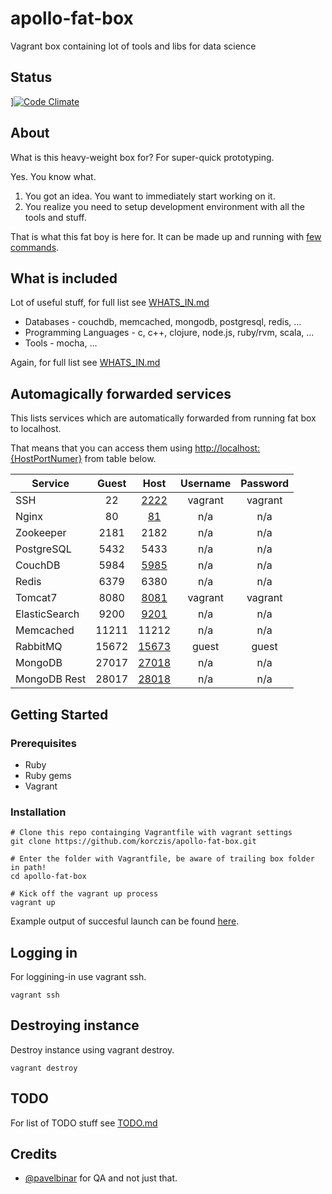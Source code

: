 # apollo-fat-box

Vagrant box containing lot of tools and libs for data science

## Status

][![Code Climate](https://codeclimate.com/github/korczis/apollo-fat-box.png)](https://codeclimate.com/github/korczis/apollo-fat-box)

## About

What is this heavy-weight box for? For super-quick prototyping. 

Yes. You know what.

1. You got an idea. You want to immediately start working on it. 
2. You realize you need to setup development environment with all the tools and stuff.

That is what this fat boy is here for.
It can be made up and running with [few commands](https://github.com/korczis/apollo-fat-box#getting-started).

## What is included

Lot of useful stuff, for full list see [WHATS_IN.md](https://github.com/korczis/apollo-fat-box/blob/master/WHATS_IN.md)

- Databases - couchdb, memcached, mongodb, postgresql, redis, ...
- Programming Languages - c, c++, clojure, node.js, ruby/rvm, scala, ...
- Tools - mocha, ...

Again, for full list see [WHATS_IN.md](https://github.com/korczis/apollo-fat-box/blob/master/WHATS_IN.md)

## Automagically forwarded services

This lists services which are automatically forwarded from running fat box to localhost.

That means that you can access them using [http://localhost:{HostPortNumer}](http://localhost:{HostPortNumer}) from table below.

| Service       | Guest  | Host                            | Username | Password |
| --------------|:------:|:-------------------------------:|:--------:|:--------:|
| SSH           | 22     | [2222](ssh://localhost:2222)    | vagrant  | vagrant  |
| Nginx         | 80     | [81](http://localhost:81)       | n/a      | n/a      |
| Zookeeper     | 2181   | 2182                            | n/a      | n/a      |
| PostgreSQL    | 5432   | 5433                            | n/a      | n/a      |
| CouchDB       | 5984   | [5985](http://localhost:5985)   | n/a      | n/a      |
| Redis         | 6379   | 6380                            | n/a      | n/a      |
| Tomcat7       | 8080   | [8081](http://localhost:8081)   | vagrant  | vagrant  |
| ElasticSearch | 9200   | [9201](http://localhost:9201)   | n/a      | n/a      |
| Memcached     | 11211  | 11212                           | n/a      | n/a      |
| RabbitMQ      | 15672  | [15673](http://localhost:15673) | guest    | guest    |
| MongoDB       | 27017  | [27018](http://localhost:27018) | n/a      | n/a      |
| MongoDB Rest  | 28017  | [28018](http://localhost:28018) | n/a      | n/a      |

## Getting Started

### Prerequisites

- Ruby
- Ruby gems
- Vagrant

### Installation

```
# Clone this repo containging Vagrantfile with vagrant settings
git clone https://github.com/korczis/apollo-fat-box.git

# Enter the folder with Vagrantfile, be aware of trailing box folder in path!
cd apollo-fat-box

# Kick off the vagrant up process
vagrant up
```

Example output of succesful launch can be found [here](https://gist.github.com/korczis/4789d566361b095f2e73).

## Logging in

For loggining-in use vagrant ssh.

```
vagrant ssh
```

## Destroying instance 

Destroy instance using vagrant destroy.

```
vagrant destroy
```

## TODO

For list of TODO stuff see [TODO.md](https://github.com/korczis/apollo-fat-box/blob/master/TODO.md)

## Credits

- [@pavelbinar](https://github.com/pavelbinar) for QA and not just that.
